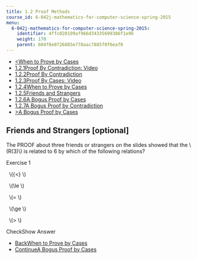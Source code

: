 ```yaml
---
title: 1.2 Proof Methods
course_id: 6-042j-mathematics-for-computer-science-spring-2015
menu:
  6-042j-mathematics-for-computer-science-spring-2015:
    identifier: 4ffc020199af966d34335699386f1e96
    weight: 170
    parent: 604f8e0726803e778aac7885f0f6eaf0
---
```

*   [<When to Prove by Cases](/courses/electrical-engineering-and-computer-science/6-042j-mathematics-for-computer-science-spring-2015/proofs/tp1-2/vertical-ba5ad72ae7ec)
*   [1.2.1Proof By Contradiction: Video](/courses/electrical-engineering-and-computer-science/6-042j-mathematics-for-computer-science-spring-2015/proofs/tp1-2)
*   [1.2.2Proof By Contradiction](/courses/electrical-engineering-and-computer-science/6-042j-mathematics-for-computer-science-spring-2015/proofs/tp1-2/vertical-2835de2f30b6)
*   [1.2.3Proof By Cases: Video](/courses/electrical-engineering-and-computer-science/6-042j-mathematics-for-computer-science-spring-2015/proofs/tp1-2/vertical-f502ca28cf17)
*   [1.2.4When to Prove by Cases](/courses/electrical-engineering-and-computer-science/6-042j-mathematics-for-computer-science-spring-2015/proofs/tp1-2/vertical-ba5ad72ae7ec)
*   [1.2.5Friends and Strangers](/courses/electrical-engineering-and-computer-science/6-042j-mathematics-for-computer-science-spring-2015/proofs/tp1-2/vertical-9380624edebc)
*   [1.2.6A Bogus Proof by Cases](/courses/electrical-engineering-and-computer-science/6-042j-mathematics-for-computer-science-spring-2015/proofs/tp1-2/vertical-70c0b579a359)
*   [1.2.7A Bogus Proof by Contradiction](/courses/electrical-engineering-and-computer-science/6-042j-mathematics-for-computer-science-spring-2015/proofs/tp1-2/vertical-cdf72f5374ab)
*   [\>A Bogus Proof by Cases](/courses/electrical-engineering-and-computer-science/6-042j-mathematics-for-computer-science-spring-2015/proofs/tp1-2/vertical-70c0b579a359)

Friends and Strangers \[optional\]
----------------------------------

  

The PROOF about three friends or strangers on the slides showed that the \\(R(3)\\) is related to 6 by which of the following relations?

Exercise 1

&nbsp; \\({<} \\) &nbsp;

&nbsp; \\(\\le \\) &nbsp;

&nbsp; \\(= \\) &nbsp;

&nbsp; \\(\\ge \\) &nbsp;

&nbsp; \\(> \\) &nbsp;

CheckShow Answer

*   [BackWhen to Prove by Cases](/courses/electrical-engineering-and-computer-science/6-042j-mathematics-for-computer-science-spring-2015/proofs/tp1-2/vertical-ba5ad72ae7ec)
*   [ContinueA Bogus Proof by Cases](/courses/electrical-engineering-and-computer-science/6-042j-mathematics-for-computer-science-spring-2015/proofs/tp1-2/vertical-70c0b579a359)
